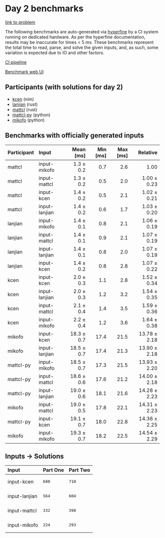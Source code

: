 # Day 2 benchmarks

[link to problem](https://adventofcode.com/2024/day/2)

The following benchmarks are auto-generated via
[hyperfine](https://github.com/sharkdp/hyperfine) by a CI system running on
dedicated hardware. As per the hyperfine documentation, results may be
inaccurate for times < 5 ms. These benchmarks represent the total time to read,
parse, and solve the given inputs, and, as such, some variation is expected due
to IO and other factors.

[CI pipeline](http://ci.papercode.net:8080/teams/main/pipelines/aoc2024)

[Benchmark web UI](https://aoc.ancalagon.black)


## Participants (with solutions for day 2)

- [kcen](https://github.com/kcen/aoc2024) (nim)
- [lanjian](https://github.com/lanjian/aoc-2024) (rust)
- [mattcl](https://github.com/mattcl/aoc2024) (rust)
- [mattcl-py](https://github.com/mattcl/aoc2024-py) (python)
- [mikofo](https://github.com/mikofo/aoc2024) (python)


## Benchmarks with officially generated inputs

| Participant | Input | Mean [ms] | Min [ms] | Max [ms] | Relative |
|:---|:---|---:|---:|---:|---:|
| mattcl | input-mikofo | 1.3 ± 0.2 | 0.7 | 2.6 | 1.00 |
| mattcl | input-mattcl | 1.3 ± 0.2 | 0.5 | 2.0 | 1.00 ± 0.23 |
| mattcl | input-kcen | 1.4 ± 0.2 | 0.5 | 2.1 | 1.02 ± 0.21 |
| mattcl | input-lanjian | 1.4 ± 0.2 | 0.6 | 1.7 | 1.03 ± 0.20 |
| lanjian | input-mikofo | 1.4 ± 0.1 | 0.8 | 2.1 | 1.06 ± 0.19 |
| lanjian | input-mattcl | 1.4 ± 0.1 | 0.9 | 2.1 | 1.07 ± 0.19 |
| lanjian | input-lanjian | 1.4 ± 0.1 | 0.8 | 2.0 | 1.07 ± 0.19 |
| lanjian | input-kcen | 1.4 ± 0.2 | 0.8 | 2.8 | 1.07 ± 0.22 |
| kcen | input-kcen | 2.0 ± 0.3 | 1.1 | 2.8 | 1.52 ± 0.34 |
| kcen | input-lanjian | 2.0 ± 0.3 | 1.2 | 3.2 | 1.54 ± 0.35 |
| kcen | input-mattcl | 2.1 ± 0.4 | 1.4 | 3.5 | 1.59 ± 0.36 |
| kcen | input-mikofo | 2.2 ± 0.4 | 1.2 | 3.6 | 1.64 ± 0.38 |
| mikofo | input-kcen | 18.3 ± 0.7 | 17.4 | 21.5 | 13.78 ± 2.18 |
| mikofo | input-lanjian | 18.5 ± 0.7 | 17.4 | 21.3 | 13.90 ± 2.18 |
| mattcl-py | input-mikofo | 18.5 ± 0.7 | 17.3 | 21.5 | 13.93 ± 2.20 |
| mattcl-py | input-mattcl | 18.6 ± 0.6 | 17.6 | 21.2 | 14.00 ± 2.18 |
| mattcl-py | input-lanjian | 19.0 ± 0.6 | 18.1 | 21.6 | 14.28 ± 2.23 |
| mikofo | input-mattcl | 19.0 ± 0.5 | 17.8 | 22.1 | 14.31 ± 2.23 |
| mattcl-py | input-kcen | 19.1 ± 0.7 | 18.0 | 22.8 | 14.36 ± 2.25 |
| mikofo | input-mikofo | 19.3 ± 0.7 | 18.2 | 22.5 | 14.54 ± 2.29 |


## Inputs -> Solutions

| Input | Part One | Part Two |
|:---|:---|:---|
|input-kcen|<pre>680</pre>|<pre>710</pre>|
|input-lanjian|<pre>564</pre>|<pre>604</pre>|
|input-mattcl|<pre>332</pre>|<pre>398</pre>|
|input-mikofo|<pre>224</pre>|<pre>293</pre>|